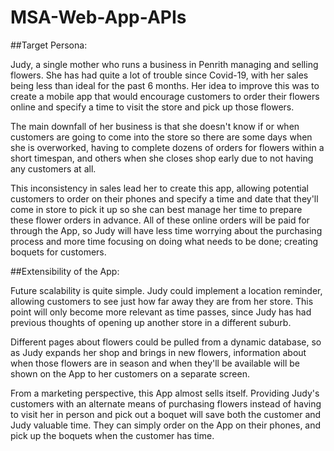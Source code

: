 # MSA-Web-App-APIs

##Target Persona:

Judy, a single mother who runs a business in Penrith managing and selling flowers. She has had quite a lot of trouble since Covid-19, with her sales being less than ideal for the past 6 months. Her idea to improve this was to create a mobile app that would encourage customers to order their flowers online and specify a time to visit the store and pick up those flowers. 

The main downfall of her business is that she doesn't know if or when customers are going to come into the store so there are some days when she is overworked, having to complete dozens of orders for flowers within a short timespan, and others when she closes shop early due to not having any customers at all. 

This inconsistency in sales lead her to create this app, allowing potential customers to order on their phones and specify a time and date that they'll come in store to pick it up so she can best manage her time to prepare these flower orders in advance. All of these online orders will be paid for through the App, so Judy will have less time worrying about the purchasing process and more time focusing on doing what needs to be done; creating boquets for customers. 


##Extensibility of the App:

Future scalability is quite simple. Judy could implement a location reminder, allowing customers to see just how far away they are from her store. This point will only become more relevant as time passes, since Judy has had previous thoughts of opening up another store in a different suburb. 

Different pages about flowers could be pulled from a dynamic database, so as Judy expands her shop and brings in new flowers, information about when those flowers are in season and when they'll be available will be shown on the App to her customers on a separate screen.

From a marketing perspective, this App almost sells itself. Providing Judy's customers with an alternate means of purchasing flowers instead of having to visit her in person and pick out a boquet will save both the customer and Judy valuable time. They can simply order on the App on their phones, and pick up the boquets when the customer has time. 
